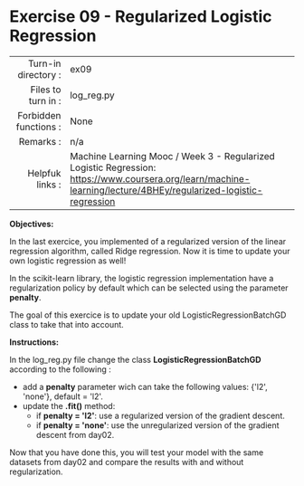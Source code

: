  # Exercise 09 - Regularized Logistic Regression

|                         |                         |
| -----------------------:| ----------------------- |
|   Turn-in directory :   |  ex09                   |
|   Files to turn in :    |  log_reg.py             |
|   Forbidden functions : |  None                   |
|   Remarks :             |  n/a                    |
|   Helpfuk links :       |   	Machine Learning Mooc / Week 3 - Regularized Logistic Regression: https://www.coursera.org/learn/machine-learning/lecture/4BHEy/regularized-logistic-regression | 


**Objectives:**

In the last exercice, you implemented of a regularized version of the linear regression algorithm, called Ridge regression. Now it is time to update your own logistic regression as well!

In the scikit-learn library, the logistic regression implementation have a regularization policy by default which can be selected using the parameter __penalty__. 

The goal of this exercice is to update your old LogisticRegressionBatchGD class to take that into account.   

**Instructions:**

In the log_reg.py file change the class __LogisticRegressionBatchGD__ according to the following : 
- add a __penalty__ parameter wich can take the following values: {'l2', 'none'}, default = 'l2'.
- update the __.fit()__ method: 
    - if __penalty = 'l2'__: use a regularized version of the gradient descent.
    - if __penalty = 'none'__: use the unregularized version of the gradient descent from day02.

Now that you have done this, you will test your model with the same datasets from day02 and compare the results with and without regularization.
